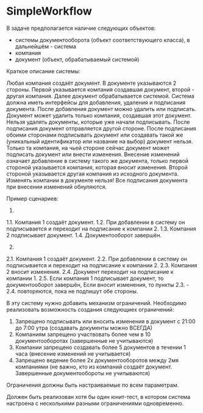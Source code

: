 # SimpleWorkflow
В задаче предполагается наличие следующих объектов:
- системы документооборота (объект соответствующего класса), в дальнейшём - система
- компания
- документ (объект, обрабатываемый системой)
	
Краткое описание системы:

Любая компания создаёт документ. В документе указываются 2 стороны. Первой указывается компания создавшая документ, второй - другая компания. Далее документ обрабатывается системой.
Система должна иметь интерфейсы для добавления, удаления и подписания документа. После добавления документ можно удалить или подписать. Документ может удалить только компания, создавшая этот документ. Нельзя удалять документы, которые уже начали подписывать. После подписания документ отправляется другой стороне. После подписания обоими сторонами подписывать документ или создавать такой же (уникальный идентификатор или название на выбор) документ нельзя. Только та компания, на чьей стороне сейчас документ может подписать документ или внести изменения. Внесение изменений означает добавление в систему такого же документа, только первой стороной указывается компания, которая вносит изменения. Второй стороной указывается другая компания из исходного документа. Изменять компании в документе нельзя! Все подписания документа при внесении изменений обнуляются.

Пример сценариев:

1. 
1.1. Компания 1 создаёт документ. 
1.2. При добавлении в систему он подписывается и переходит на подписание к компании 2. 
1.3. Компания 2 подписывает документ. 
1.4. Документооборот завершён.

2.
2.1. Компания 1 создаёт документ. 
2.2. При добавлении в систему он подписывается и переходит на подписание к компании 2. 
2.3. Компания 2 вносит изменения. 
2.4. Документ переходит на подписание к компании 1.
2.5. Если компания 1 подписывает документ, то документооборот завершён, Если вносит изменения, то пункты 2.3. - 2.4. повторяются, пока не подпишут обе стороны.
 
	
В эту систему нужно добавить механизм ограничений. Необходимо реализовать возможность создания следующиех ограничений:

1. Запрещено подписывать или вносить изменения в документ с 21:00 до 7:00 утра (создавать документы можно ВСЕГДА)
2. Компаниям запрещено участвовать более чем в 10 документооборотах (завершенные не учитываются)
3. Компании запрещено создавать более 5 документов в течении 1 часа (внесение изменений не учитывается)
4. Запрещено ведение более 2х документооборотов между 2мя компаниями (не важно, кто из компаний создаёт документ. Завершенные документообороты не учитываются)

Ограничения должны быть настраиваемые по всем параметрам.


Должен быть реализован хотя бы один юнит-тест, в котором система настроена с несколькими разными ограничениями одновременно.

